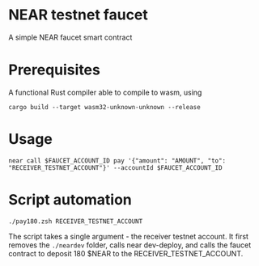# NEAR testnet faucet

A simple NEAR faucet smart contract

# Prerequisites
A functional Rust compiler able to compile to wasm, using
```
cargo build --target wasm32-unknown-unknown --release
```

# Usage
```
near call $FAUCET_ACCOUNT_ID pay '{"amount": "AMOUNT", "to": "RECEIVER_TESTNET_ACCOUNT"}' --accountId $FAUCET_ACCOUNT_ID
```

# Script automation
```
./pay180.zsh RECEIVER_TESTNET_ACCOUNT
```
The script takes a single argument - the receiver testnet account.
It first removes the `./neardev` folder, calls near dev-deploy, and calls the faucet contract to deposit 180 $NEAR to the RECEIVER_TESTNET_ACCOUNT.
